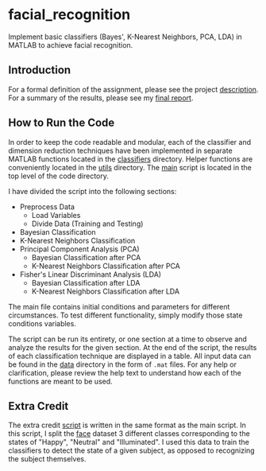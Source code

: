 # facial_recognition
Implement basic classifiers (Bayes', K-Nearest Neighbors, PCA, LDA) in MATLAB to achieve facial recognition.
 
## Introduction
 
For a formal definition of the assignment, please see the project [description](docs/proj01.pdf). For a summary of the results, please see my [final report](docs/final_report.pdf).

## How to Run the Code

In order to keep the code readable and modular, each of the classifier and dimension reduction techniques have been implemented in separate MATLAB functions located in the [classifiers](code/classifiers) directory. Helper functions are conveniently located in the [utils](code/utils/) directory. The [main](code/main.m) script is located in the top level of the code directory.

I have divided the script into the following sections:

* Preprocess Data
  * Load Variables
  * Divide Data (Training and Testing)
* Bayesian Classification
* K-Nearest Neighbors Classification
* Principal Component Analysis (PCA)
  * Bayesian Classification after PCA
  * K-Nearest Neighbors Classification after PCA
* Fisher's Linear Discriminant Analysis (LDA)
  * Bayesian Classification after LDA
  * K-Nearest Neighbors Classification after LDA
  
The main file contains initial conditions and parameters for different circumstances. To test different functionality, simply modify those state conditions variables.
  
The script can be run its entirety, or one section at a time to observe and analyze the results for the given section. At the end of the script, the results of each classification technique are displayed in a table. All input data can be found in the [data](data/) directory in the form of `.mat` files. For any help or clarification, please review the help text to understand how each of the functions are meant to be used.

## Extra Credit

The extra credit [script](code/extra_credit.m) is written in the same format as the main script. In this script, I split the [face](data/face.mat) dataset 3 different classes corresponding to the states of "Happy", "Neutral" and "Illuminated". I used this data to train the classifiers to detect the state of a given subject, as opposed to recognizing the subject themselves.
